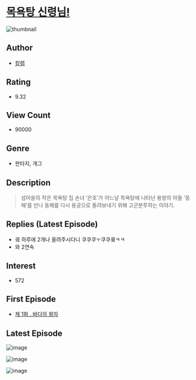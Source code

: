 # [목욕탕 신령님!](https://comic.naver.com/bestChallenge/list?titleId=775319)
![thumbnail](https://image-comic.pstatic.net/user_contents_data/challenge_comic/2022/02/27/318763/thumbnail_202x1646bc2723b_8ddd_4754_801a_b27b24a05dae_00001012.JPEG)

## Author
- [칼렙](https://comic.naver.com/artistTitle?id=318763)

## Rating
- 9.32

## View Count
- 90000

## Genre
- 판타지, 개그

## Description
> 섬마을의 작은 목욕탕 집 손녀 ‘은호’가 어느날 목욕탕에 나타난 용왕의 아들 ‘동해’를 만나 동해를 다시 용궁으로 돌려보내기 위해 고군분투하는 이야기.

## Replies (Latest Episode)
- 킄 하루에 2개나 올려주시다니 쿠쿠쿠ㅜ쿠쿠쿸ㅋㅋ
- 와 2연속

## Interest
- 572

## First Episode
- [제 1화 . 바다의 왕자](https://comic.naver.com/bestChallenge/detail?titleId=775319&no=1)

## Latest Episode
![image](https://image-comic.pstatic.net/user_contents_data/challenge_comic/2022/03/29/318763/upload_7149804390381150513.jpeg)

![image](https://image-comic.pstatic.net/user_contents_data/challenge_comic/2022/03/29/318763/upload_4135204289582229040.jpeg)

![image](https://image-comic.pstatic.net/user_contents_data/challenge_comic/2022/03/29/318763/upload_4062636517135560753.jpeg)
